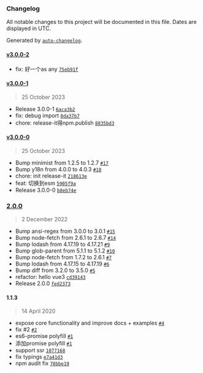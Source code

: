 ### Changelog

All notable changes to this project will be documented in this file. Dates are displayed in UTC.

Generated by [`auto-changelog`](https://github.com/CookPete/auto-changelog).

#### [v3.0.0-2](https://github.com/bangbang93/vue-fetch/compare/v3.0.0-1...v3.0.0-2)

- fix: 好一个as any [`75eb91f`](https://github.com/bangbang93/vue-fetch/commit/75eb91f12c0c89121599c67383d80947cc3614e6)

#### [v3.0.0-1](https://github.com/bangbang93/vue-fetch/compare/v3.0.0-0...v3.0.0-1)

> 25 October 2023

- Release 3.0.0-1 [`6aca3b2`](https://github.com/bangbang93/vue-fetch/commit/6aca3b2b854d53d5afaa5c6722c130cc47b508d1)
- fix: debug import [`8da37b7`](https://github.com/bangbang93/vue-fetch/commit/8da37b7e269627e51987bcb4eb7f77ad0bd408d9)
- chore: release-it得npm.publish [`8835bd3`](https://github.com/bangbang93/vue-fetch/commit/8835bd36fd7618b4bc9481cf96929c7b5d56b6d5)

#### [v3.0.0-0](https://github.com/bangbang93/vue-fetch/compare/2.0.0...v3.0.0-0)

> 25 October 2023

- Bump minimist from 1.2.5 to 1.2.7 [`#17`](https://github.com/bangbang93/vue-fetch/pull/17)
- Bump y18n from 4.0.0 to 4.0.3 [`#18`](https://github.com/bangbang93/vue-fetch/pull/18)
- chore: init release-it [`218613e`](https://github.com/bangbang93/vue-fetch/commit/218613eab1b3047a4e5f769700e5056593508690)
- feat: 切换到esm [`5905f9a`](https://github.com/bangbang93/vue-fetch/commit/5905f9ab1a3b40f8691ba086727b9eccd5b45c87)
- Release 3.0.0-0 [`b8eb74e`](https://github.com/bangbang93/vue-fetch/commit/b8eb74e079bfe96bcb42317693f036446b289c2b)

### [2.0.0](https://github.com/bangbang93/vue-fetch/compare/1.1.3...2.0.0)

> 2 December 2022

- Bump ansi-regex from 3.0.0 to 3.0.1 [`#15`](https://github.com/bangbang93/vue-fetch/pull/15)
- Bump node-fetch from 2.6.1 to 2.6.7 [`#14`](https://github.com/bangbang93/vue-fetch/pull/14)
- Bump lodash from 4.17.19 to 4.17.21 [`#9`](https://github.com/bangbang93/vue-fetch/pull/9)
- Bump glob-parent from 5.1.1 to 5.1.2 [`#10`](https://github.com/bangbang93/vue-fetch/pull/10)
- Bump node-fetch from 1.7.2 to 2.6.1 [`#7`](https://github.com/bangbang93/vue-fetch/pull/7)
- Bump lodash from 4.17.15 to 4.17.19 [`#6`](https://github.com/bangbang93/vue-fetch/pull/6)
- Bump diff from 3.2.0 to 3.5.0 [`#5`](https://github.com/bangbang93/vue-fetch/pull/5)
- refactor: hello vue3 [`cd39143`](https://github.com/bangbang93/vue-fetch/commit/cd391436976aab7694a49363ff39609f53482f31)
- Release 2.0.0 [`fed2373`](https://github.com/bangbang93/vue-fetch/commit/fed2373f7dcd9a2004fc3cb4d341bb382c0817ad)

#### 1.1.3

> 14 April 2020

- expose core functionality and improve docs + examples [`#4`](https://github.com/bangbang93/vue-fetch/pull/4)
- fix #2 [`#2`](https://github.com/bangbang93/vue-fetch/issues/2)
- es6-promise polyfill [`#1`](https://github.com/bangbang93/vue-fetch/issues/1)
- 添加promise polyfill [`#1`](https://github.com/bangbang93/vue-fetch/issues/1)
- support ssr [`1077168`](https://github.com/bangbang93/vue-fetch/commit/10771687c8226392bae68902ea5400a26ae812d8)
- fix typings [`e7a41d3`](https://github.com/bangbang93/vue-fetch/commit/e7a41d38a06e6e0cefac9e4009b35fa3893bd258)
- npm audit fix [`78bbe19`](https://github.com/bangbang93/vue-fetch/commit/78bbe19d8d6c32dcbe2f628c18a24f939cb21527)

